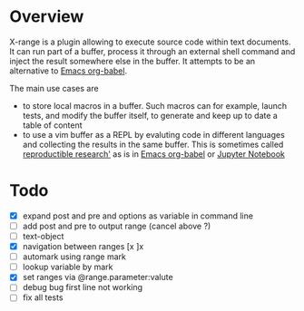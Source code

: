 # Overview
X-range is a plugin allowing to execute source code within text documents.
 It can run part of a buffer, process it through an external shell command and inject the result somewhere else in the buffer. It attempts to be an alternative to [Emacs org-babel](https://orgmode.org/worg/org-contrib/babel/).

The main use cases are 
  - to store local macros in a buffer. Such macros can for example, launch tests, and modify the buffer itself, to generate and keep up to date a table of content
  - to use a vim buffer as a REPL by evaluting code in different languages and collecting the results in the same buffer. This is sometimes called [reproductible research'](https://en.wikipedia.org/wiki/Reproducibility#Reproducible_research) as is in [Emacs org-babel](https://orgmode.org/worg/org-contrib/babel/) or [Jupyter Notebook](https://jupyter.org/)


# Todo
- [X] expand post and pre and options as variable in command line
- [ ] add post and pre to output range (cancel above ?)
- [ ] text-object
- [X] navigation between ranges [x ]x
- [ ] automark using range mark
- [ ] lookup variable by mark
- [X] set ranges via @range.parameter:valute
- [ ] debug bug first line not working
- [ ] fix all tests
